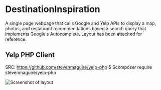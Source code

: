 # DestinationInspiration

A single page webpage that calls Google and Yelp APIs to display a map, photos, and restaurant recommendations based a search query that implements Google's Autocomplete. Layout has been attached for reference.

## Yelp PHP Client 
SRC: https://github.com/stevenmaguire/yelp-php
$ Scomposer require stevenmaguire/yelp-php

![Screenshot of layout](Layout_DestinationInspiration.png)

